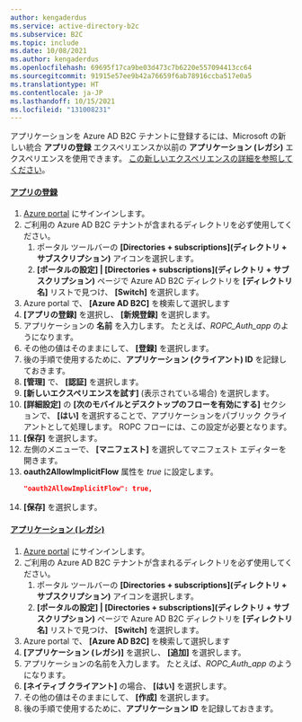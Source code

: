 ```yaml
---
author: kengaderdus
ms.service: active-directory-b2c
ms.subservice: B2C
ms.topic: include
ms.date: 10/08/2021
ms.author: kengaderdus
ms.openlocfilehash: 69695f17ca9be03d473c7b6220e557094413cc64
ms.sourcegitcommit: 91915e57ee9b42a76659f6ab78916ccba517e0a5
ms.translationtype: HT
ms.contentlocale: ja-JP
ms.lasthandoff: 10/15/2021
ms.locfileid: "131008231"
---
```

アプリケーションを Azure AD B2C テナントに登録するには、Microsoft の新しい統合 **アプリの登録** エクスペリエンスか以前の **アプリケーション (レガシ)** エクスペリエンスを使用できます。 [この新しいエクスペリエンスの詳細を参照してください](../articles/active-directory-b2c/app-registrations-training-guide.md)。

#### <a name="app-registrations"></a>[アプリの登録](#tab/app-reg-ga/)

1. [Azure portal](https://portal.azure.com) にサインインします。
2. ご利用の Azure AD B2C テナントが含まれるディレクトリを必ず使用してください。
    1. ポータル ツールバーの **[Directories + subscriptions]\(ディレクトリ + サブスクリプション\)** アイコンを選択します。
    1. **[ポータルの設定] | [Directories + subscriptions]\(ディレクトリ + サブスクリプション\)** ページで Azure AD B2C ディレクトリを **[ディレクトリ名]** リストで見つけ、 **[Switch]** を選択します。
1. Azure portal で、 **[Azure AD B2C]** を検索して選択します
1. **[アプリの登録]** を選択し、 **[新規登録]** を選択します。
1. アプリケーションの **名前** を入力します。 たとえば、*ROPC_Auth_app* のようになります。
1. その他の値はそのままにして、 **[登録]** を選択します。
1. 後の手順で使用するために、**アプリケーション (クライアント) ID** を記録しておきます。
1. **[管理]** で、 **[認証]** を選択します。
1. **[新しいエクスペリエンスを試す]** (表示されている場合) を選択します。
1. **[詳細設定]** の **[次のモバイルとデスクトップのフローを有効にする]** セクションで、 **[はい]** を選択することで、アプリケーションをパブリック クライアントとして処理します。 ROPC フローには、この設定が必要となります。
1. **[保存]** を選択します。
1. 左側のメニューで、 **[マニフェスト]** を選択してマニフェスト エディターを開きます。 
1. **oauth2AllowImplicitFlow** 属性を *true* に設定します。
    ```json
    "oauth2AllowImplicitFlow": true,
    ```
1. **[保存]** を選択します。

#### <a name="applications-legacy"></a>[アプリケーション (レガシ)](#tab/applications-legacy/)

1. [Azure portal](https://portal.azure.com) にサインインします。
2. ご利用の Azure AD B2C テナントが含まれるディレクトリを必ず使用してください。
    1. ポータル ツールバーの **[Directories + subscriptions]\(ディレクトリ + サブスクリプション\)** アイコンを選択します。
    1. **[ポータルの設定] | [Directories + subscriptions]\(ディレクトリ + サブスクリプション\)** ページで Azure AD B2C ディレクトリを **[ディレクトリ名]** リストで見つけ、 **[Switch]** を選択します。
1. Azure portal で、 **[Azure AD B2C]** を検索して選択します
1. **[アプリケーション (レガシ)]** を選択し、 **[追加]** を選択します。
1. アプリケーションの名前を入力します。 たとえば、*ROPC_Auth_app* のようになります。
1. **[ネイティブ クライアント]** の場合、 **[はい]** を選択します。
1. その他の値はそのままにして、 **[作成]** を選択します。
1. 後の手順で使用するために、**アプリケーション ID** を記録しておきます。
